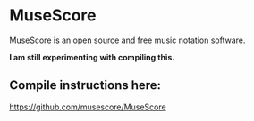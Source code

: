 # MuseScore
MuseScore is an open source and free music notation software.

**I am still experimenting with compiling this.**

## Compile instructions here:
https://github.com/musescore/MuseScore


